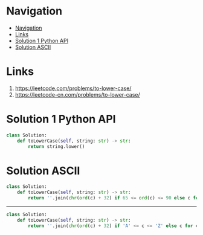 # Navigation
- [Navigation](#navigation)
- [Links](#links)
- [Solution 1 Python API](#solution-1-python-api)
- [Solution ASCII](#solution-ascii)

# Links
1. https://leetcode.com/problems/to-lower-case/
2. https://leetcode-cn.com/problems/to-lower-case/


# Solution 1 Python API
```python
class Solution:
    def toLowerCase(self, string: str) -> str:
        return string.lower()
```

# Solution ASCII
```python
class Solution:
    def toLowerCase(self, string: str) -> str:
        return ''.join(chr(ord(c) + 32) if 65 <= ord(c) <= 90 else c for c in string)
```
---
```python
class Solution:
    def toLowerCase(self, string: str) -> str:
        return ''.join(chr(ord(c) + 32) if 'A' <= c <= 'Z' else c for c in string)
```